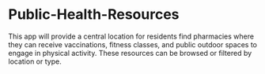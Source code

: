 # Public-Health-Resources
This app will provide a central location for residents find pharmacies where they can receive vaccinations, fitness classes, and public outdoor spaces to engage in physical activity. These resources can be browsed or filtered by location or type.
